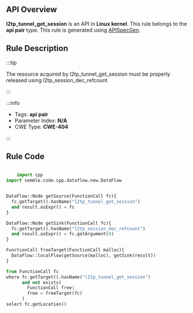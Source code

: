 ---
---


## API Overview
**l2tp_tunnel_get_session** is an API in **Linux kernel**. This rule belongs to the **api pair** type. This rule is generated using [APISpecGen](../../tools/APISpecGen).
## Rule Description

:::tip

The resource acquired by l2tp_tunnel_get_session must be properly released using l2tp_session_dec_refcount

:::

:::info

- Tags: **api pair**
- Parameter Index: **N/A**
- CWE Type: **CWE-404**

:::

## Rule Code
```python

    import cpp
import semmle.code.cpp.dataflow.new.DataFlow


DataFlow::Node getSource(FunctionCall fc){
  fc.getTarget().hasName("l2tp_tunnel_get_session")
  and result.asExpr() = fc
}

DataFlow::Node getSink(FunctionCall fc){
  fc.getTarget().hasName("l2tp_session_dec_refcount")
  and result.asExpr() = fc.getArgument(0)
}

FunctionCall freeTarget(FunctionCall malloc){
  DataFlow::localFlow(getSource(malloc), getSink(result))
}

from FunctionCall fc
where fc.getTarget().hasName("l2tp_tunnel_get_session")
      and not exists(
        FunctionCall free| 
        free = freeTarget(fc)
      )
select fc.getLocation()

    
```